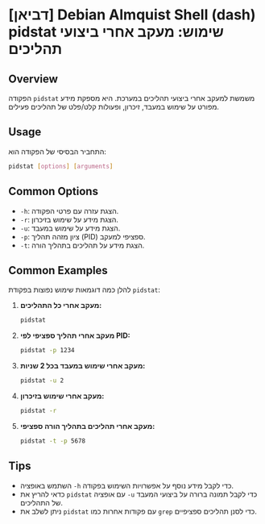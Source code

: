 # [דביאן] Debian Almquist Shell (dash) pidstat שימוש: מעקב אחרי ביצועי תהליכים

## Overview
הפקודה `pidstat` משמשת למעקב אחרי ביצועי תהליכים במערכת. היא מספקת מידע מפורט על שימוש במעבד, זיכרון, ופעולות קלט/פלט של תהליכים פעילים.

## Usage
התחביר הבסיסי של הפקודה הוא:
```bash
pidstat [options] [arguments]
```

## Common Options
- `-h`: הצגת עזרה עם פרטי הפקודה.
- `-r`: הצגת מידע על שימוש בזיכרון.
- `-u`: הצגת מידע על שימוש במעבד.
- `-p`: ציון מזהה תהליך (PID) ספציפי למעקב.
- `-t`: הצגת מידע על תהליכים בתהליך הורה.

## Common Examples
להלן כמה דוגמאות שימוש נפוצות בפקודת `pidstat`:

1. **מעקב אחרי כל התהליכים:**
   ```bash
   pidstat
   ```

2. **מעקב אחרי תהליך ספציפי לפי PID:**
   ```bash
   pidstat -p 1234
   ```

3. **מעקב אחרי שימוש במעבד בכל 2 שניות:**
   ```bash
   pidstat -u 2
   ```

4. **מעקב אחרי שימוש בזיכרון:**
   ```bash
   pidstat -r
   ```

5. **מעקב אחרי תהליכים בתהליך הורה ספציפי:**
   ```bash
   pidstat -t -p 5678
   ```

## Tips
- השתמש באופציה `-h` כדי לקבל מידע נוסף על אפשרויות השימוש בפקודה.
- כדאי להריץ את `pidstat` עם אופציה `-u` כדי לקבל תמונה ברורה על ביצועי המעבד של התהליכים.
- ניתן לשלב את `pidstat` עם פקודות אחרות כמו `grep` כדי לסנן תהליכים ספציפיים.